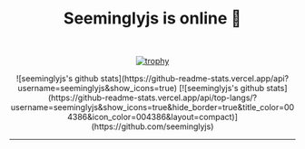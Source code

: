 
<div align="center">

<h1 >Seeminglyjs is online 👋 </h1>
<br>

  
<!--
**seeminglyjs/seeminglyjs** is a ✨ _special_ ✨ repository because its `README.md` (this file) appears on your GitHub profile.

Here are some ideas to get you started:

- 🔭 I’m currently working on ...
- 🌱 I’m currently learning ...
- 👯 I’m looking to collaborate on ...
- 🤔 I’m looking for help with ...
- 💬 Ask me about ...
- 📫 How to reach me: ...
- 😄 Pronouns: ...
- ⚡ Fun fact: ...
-->
  
[![trophy](https://github-profile-trophy.vercel.app/?username=seeminglyjs&row=1)](https://github.com/ryo-ma/github-profile-trophy)

<p>
![seeminglyjs's github stats](https://github-readme-stats.vercel.app/api?username=seeminglyjs&show_icons=true)
[![seeminglyjs's github stats](https://github-readme-stats.vercel.app/api/top-langs/?username=seeminglyjs&show_icons=true&hide_border=true&title_color=004386&icon_color=004386&layout=compact)](https://github.com/seeminglyjs)
</p>

--- 
</div>
